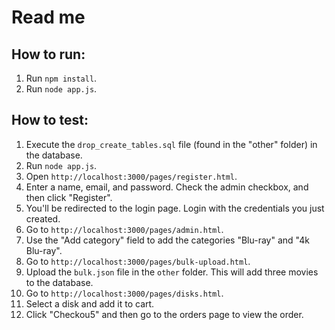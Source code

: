 # Read me

## How to run:

1. Run `npm install`.
2. Run `node app.js`.

## How to test:

1. Execute the `drop_create_tables.sql` file (found in the "other" folder) in the database.
2. Run `node app.js`.
3. Open `http://localhost:3000/pages/register.html`.
4. Enter a name, email, and password. Check the admin checkbox, and then click "Register".
5. You'll be redirected to the login page. Login with the credentials you just created.
6. Go to `http://localhost:3000/pages/admin.html`.
7. Use the "Add category" field to add the categories "Blu-ray" and "4k Blu-ray".
8. Go to `http://localhost:3000/pages/bulk-upload.html`.
9. Upload the `bulk.json` file in the `other` folder. This will add three movies to the database.
10. Go to `http://localhost:3000/pages/disks.html`.
11. Select a disk and add it to cart.
12. Click "Checkou5" and then go to the orders page to view the order.
